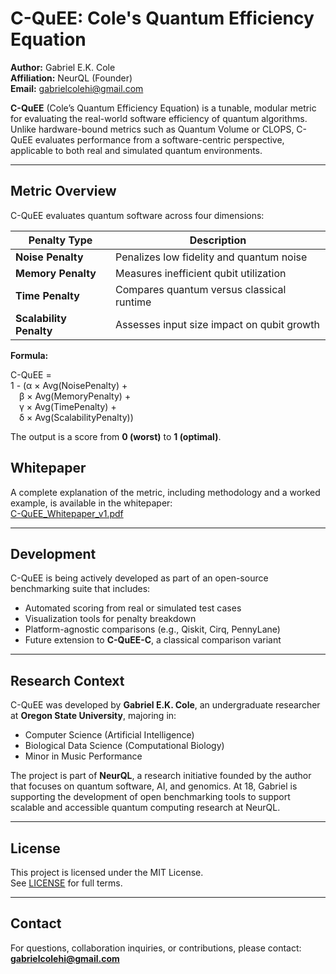 # C-QuEE: Cole's Quantum Efficiency Equation

**Author:** Gabriel E.K. Cole  
**Affiliation:** NeurQL (Founder)  
**Email:** gabrielcolehi@gmail.com  

**C-QuEE** (Cole’s Quantum Efficiency Equation) is a tunable, modular metric for evaluating the real-world software efficiency of quantum algorithms. Unlike hardware-bound metrics such as Quantum Volume or CLOPS, C-QuEE evaluates performance from a software-centric perspective, applicable to both real and simulated quantum environments.

---

## Metric Overview

C-QuEE evaluates quantum software across four dimensions:

| Penalty Type            | Description                                               |
|-------------------------|-----------------------------------------------------------|
| **Noise Penalty**       | Penalizes low fidelity and quantum noise                  |
| **Memory Penalty**      | Measures inefficient qubit utilization                    |
| **Time Penalty**        | Compares quantum versus classical runtime                 |
| **Scalability Penalty** | Assesses input size impact on qubit growth                |

**Formula:**

C-QuEE =  
1 - 
(α × Avg(NoisePenalty) +  
  β × Avg(MemoryPenalty) +  
  γ × Avg(TimePenalty) +  
  δ × Avg(ScalabilityPenalty))

The output is a score from **0 (worst)** to **1 (optimal)**.

## Whitepaper

A complete explanation of the metric, including methodology and a worked example, is available in the whitepaper:  
[C-QuEE_Whitepaper_v1.pdf](./C-QuEE_Whitepaper_v1.pdf)

---

## Development

C-QuEE is being actively developed as part of an open-source benchmarking suite that includes:

- Automated scoring from real or simulated test cases
- Visualization tools for penalty breakdown
- Platform-agnostic comparisons (e.g., Qiskit, Cirq, PennyLane)
- Future extension to **C-QuEE-C**, a classical comparison variant

---

## Research Context

C-QuEE was developed by **Gabriel E.K. Cole**, an undergraduate researcher at **Oregon State University**, majoring in:

- Computer Science (Artificial Intelligence)
- Biological Data Science (Computational Biology)
- Minor in Music Performance

The project is part of **NeurQL**, a research initiative founded by the author that focuses on quantum software, AI, and genomics. At 18, Gabriel is supporting the development of open benchmarking tools to support scalable and accessible quantum computing research at NeurQL.

---

## License

This project is licensed under the MIT License.  
See [LICENSE](./LICENSE) for full terms.

---

## Contact

For questions, collaboration inquiries, or contributions, please contact:  
**gabrielcolehi@gmail.com**
